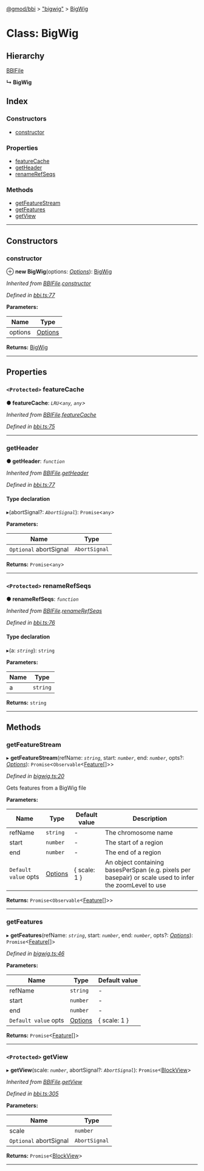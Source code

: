 [@gmod/bbi](../README.md) > ["bigwig"](../modules/_bigwig_.md) > [BigWig](../classes/_bigwig_.bigwig.md)

# Class: BigWig

## Hierarchy

 [BBIFile](_bbi_.bbifile.md)

**↳ BigWig**

## Index

### Constructors

* [constructor](_bigwig_.bigwig.md#constructor)

### Properties

* [featureCache](_bigwig_.bigwig.md#featurecache)
* [getHeader](_bigwig_.bigwig.md#getheader)
* [renameRefSeqs](_bigwig_.bigwig.md#renamerefseqs)

### Methods

* [getFeatureStream](_bigwig_.bigwig.md#getfeaturestream)
* [getFeatures](_bigwig_.bigwig.md#getfeatures)
* [getView](_bigwig_.bigwig.md#getview)

---

## Constructors

<a id="constructor"></a>

###  constructor

⊕ **new BigWig**(options: *[Options](../interfaces/_bbi_.options.md)*): [BigWig](_bigwig_.bigwig.md)

*Inherited from [BBIFile](_bbi_.bbifile.md).[constructor](_bbi_.bbifile.md#constructor)*

*Defined in [bbi.ts:77](https://github.com/gmod/bbi-js/blob/27f8971/src/bbi.ts#L77)*

**Parameters:**

| Name | Type |
| ------ | ------ |
| options | [Options](../interfaces/_bbi_.options.md) |

**Returns:** [BigWig](_bigwig_.bigwig.md)

___

## Properties

<a id="featurecache"></a>

### `<Protected>` featureCache

**● featureCache**: *`LRU`<`any`, `any`>*

*Inherited from [BBIFile](_bbi_.bbifile.md).[featureCache](_bbi_.bbifile.md#featurecache)*

*Defined in [bbi.ts:75](https://github.com/gmod/bbi-js/blob/27f8971/src/bbi.ts#L75)*

___
<a id="getheader"></a>

###  getHeader

**● getHeader**: *`function`*

*Inherited from [BBIFile](_bbi_.bbifile.md).[getHeader](_bbi_.bbifile.md#getheader)*

*Defined in [bbi.ts:77](https://github.com/gmod/bbi-js/blob/27f8971/src/bbi.ts#L77)*

#### Type declaration
▸(abortSignal?: *`AbortSignal`*): `Promise`<`any`>

**Parameters:**

| Name | Type |
| ------ | ------ |
| `Optional` abortSignal | `AbortSignal` |

**Returns:** `Promise`<`any`>

___
<a id="renamerefseqs"></a>

### `<Protected>` renameRefSeqs

**● renameRefSeqs**: *`function`*

*Inherited from [BBIFile](_bbi_.bbifile.md).[renameRefSeqs](_bbi_.bbifile.md#renamerefseqs)*

*Defined in [bbi.ts:76](https://github.com/gmod/bbi-js/blob/27f8971/src/bbi.ts#L76)*

#### Type declaration
▸(a: *`string`*): `string`

**Parameters:**

| Name | Type |
| ------ | ------ |
| a | `string` |

**Returns:** `string`

___

## Methods

<a id="getfeaturestream"></a>

###  getFeatureStream

▸ **getFeatureStream**(refName: *`string`*, start: *`number`*, end: *`number`*, opts?: *[Options](../interfaces/_bigwig_.options.md)*): `Promise`<`Observable`<[Feature](../interfaces/_feature_.feature.md)[]>>

*Defined in [bigwig.ts:20](https://github.com/gmod/bbi-js/blob/27f8971/src/bigwig.ts#L20)*

Gets features from a BigWig file

**Parameters:**

| Name | Type | Default value | Description |
| ------ | ------ | ------ | ------ |
| refName | `string` | - |  The chromosome name |
| start | `number` | - |  The start of a region |
| end | `number` | - |  The end of a region |
| `Default value` opts | [Options](../interfaces/_bigwig_.options.md) |  { scale: 1 } |  An object containing basesPerSpan (e.g. pixels per basepair) or scale used to infer the zoomLevel to use |

**Returns:** `Promise`<`Observable`<[Feature](../interfaces/_feature_.feature.md)[]>>

___
<a id="getfeatures"></a>

###  getFeatures

▸ **getFeatures**(refName: *`string`*, start: *`number`*, end: *`number`*, opts?: *[Options](../interfaces/_bigwig_.options.md)*): `Promise`<[Feature](../interfaces/_feature_.feature.md)[]>

*Defined in [bigwig.ts:46](https://github.com/gmod/bbi-js/blob/27f8971/src/bigwig.ts#L46)*

**Parameters:**

| Name | Type | Default value |
| ------ | ------ | ------ |
| refName | `string` | - |
| start | `number` | - |
| end | `number` | - |
| `Default value` opts | [Options](../interfaces/_bigwig_.options.md) |  { scale: 1 } |

**Returns:** `Promise`<[Feature](../interfaces/_feature_.feature.md)[]>

___
<a id="getview"></a>

### `<Protected>` getView

▸ **getView**(scale: *`number`*, abortSignal?: *`AbortSignal`*): `Promise`<[BlockView](_blockview_.blockview.md)>

*Inherited from [BBIFile](_bbi_.bbifile.md).[getView](_bbi_.bbifile.md#getview)*

*Defined in [bbi.ts:305](https://github.com/gmod/bbi-js/blob/27f8971/src/bbi.ts#L305)*

**Parameters:**

| Name | Type |
| ------ | ------ |
| scale | `number` |
| `Optional` abortSignal | `AbortSignal` |

**Returns:** `Promise`<[BlockView](_blockview_.blockview.md)>

___

